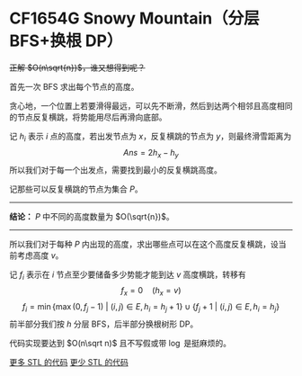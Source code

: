 # CF1654G Snowy Mountain（分层 BFS+换根 DP）

~~正解 $O(n\sqrt{n})$，谁又想得到呢？~~

首先一次 BFS 求出每个节点的高度。

贪心地，一个位置上若要滑得最远，可以先不断滑，然后到达两个相邻且高度相同的节点反复横跳，将势能用尽后再滑向底部。

记 $h_i$ 表示 $i$ 点的高度，若出发节点为 $x$，反复横跳的节点为 $y$，则最终滑雪距离为
$$
Ans=2h_x-h_y
$$
所以我们对于每一个出发点，需要找到最小的反复横跳高度。

记那些可以反复横跳的节点为集合 $P$。

* * *

**结论：** $P$ 中不同的高度数量为 $O(\sqrt{n})$。

* * *

所以我们对于每种 $P$ 内出现的高度，求出哪些点可以在这个高度反复横跳，设当前考虑高度 $v$。

记 $f_i$ 表示在 $i$ 节点至少要储备多少势能才能到达 $v$ 高度横跳，转移有
$$
f_x=0\quad(h_x=v)
$$
$$
f_i=\min\{\max(0,f_j-1)\ |\ (i,j)\in E,h_i=h_j+1\}\cup\{f_j+1\ |\ (i,j)\in E,h_i=h_j\}
$$
前半部分我们按 $h$ 分层 BFS，后半部分换根树形 DP。

代码实现要达到 $O(n\sqrt n)$ 且不写假或带 $\log$ 是挺麻烦的。

[更多 STL 的代码](https://codeforces.com/contest/1654/submission/164142890) [更少 STL 的代码](https://codeforces.com/contest/1654/submission/164144640)